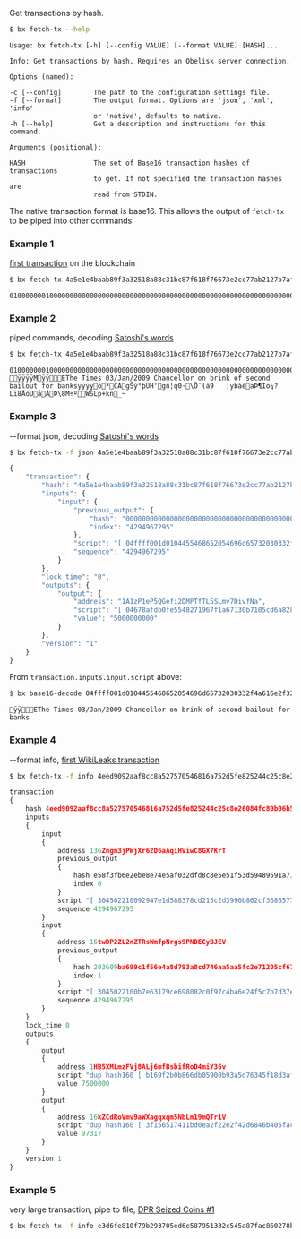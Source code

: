 Get transactions by hash.
```sh
$ bx fetch-tx --help
```
```
Usage: bx fetch-tx [-h] [--config VALUE] [--format VALUE] [HASH]...      

Info: Get transactions by hash. Requires an Obelisk server connection.   

Options (named):

-c [--config]        The path to the configuration settings file.        
-f [--format]        The output format. Options are 'json', 'xml', 'info'
                     or 'native', defaults to native.                    
-h [--help]          Get a description and instructions for this command.

Arguments (positional):

HASH                 The set of Base16 transaction hashes of transactions
                     to get. If not specified the transaction hashes are 
                     read from STDIN.
```
The native transaction format is base16. This allows the output of `fetch-tx` to be piped into other commands.
### Example 1
[first transaction](https://blockchain.info/tx/4a5e1e4baab89f3a32518a88c31bc87f618f76673e2cc77ab2127b7afdeda33b) on the blockchain
```sh
$ bx fetch-tx 4a5e1e4baab89f3a32518a88c31bc87f618f76673e2cc77ab2127b7afdeda33b
```
```
01000000010000000000000000000000000000000000000000000000000000000000000000ffffffff4d04ffff001d0104455468652054696d65732030332f4a616e2f32303039204368616e63656c6c6f72206f6e206272696e6b206f66207365636f6e64206261696c6f757420666f722062616e6b73ffffffff0100f2052a01000000434104678afdb0fe5548271967f1a67130b7105cd6a828e03909a67962e0ea1f61deb649f6bc3f4cef38c4f35504e51ec112de5c384df7ba0b8d578a4c702b6bf11d5fac00000000
```
### Example 2
piped commands, decoding [Satoshi's words](http://www.thetimes.co.uk/tto/business/industries/banking/article2160028.ece)
```sh
$ bx fetch-tx 4a5e1e4baab89f3a32518a88c31bc87f618f76673e2cc77ab2127b7afdeda33b | bx base16-decode
```
```
01000000010000000000000000000000000000000000000000000000000000000000000000ffffffff4d04ffff001d0104455468652054696d65732030332f4a616e2f32303039204368616e63656c6c6f72206f6e206272696e6b206f66207365636f6e64206261696c6f757420666f722062616e6b73ffffffff0100f2052a01000000434104678afdb0fe5548271967f1a67130b7105cd6a828e03909a67962e0ea1f61deb649f6bc3f4cef38c4f35504e51ec112de5c384df7ba0b8d578a4c702b6bf11d5fac00000000
ÿÿÿÿMÿÿEThe Times 03/Jan/2009 Chancellor on brink of second bailout for banksÿÿÿÿò*CAgŠý°þUH'gñ¦q0·\Ö¨(à9	¦ybàêaÞ¶Iö¼?Lï8ÄóUåÁÞ\8M÷ºWŠLp+kñ_¬
```
### Example 3
--format json, decoding [Satoshi's words](http://www.thetimes.co.uk/tto/business/industries/banking/article2160028.ece)
```sh
$ bx fetch-tx -f json 4a5e1e4baab89f3a32518a88c31bc87f618f76673e2cc77ab2127b7afdeda33b
```
```js
{
    "transaction": {
        "hash": "4a5e1e4baab89f3a32518a88c31bc87f618f76673e2cc77ab2127b7afdeda33b",
        "inputs": {
            "input": {
                "previous_output": {
                    "hash": "0000000000000000000000000000000000000000000000000000000000000000",
                    "index": "4294967295"
                },
                "script": "[ 04ffff001d0104455468652054696d65732030332f4a616e2f32303039204368616e63656c6c6f72206f6e206272696e6b206f66207365636f6e64206261696c6f757420666f722062616e6b73 ]",
                "sequence": "4294967295"
            }
        },
        "lock_time": "0",
        "outputs": {
            "output": {
                "address": "1A1zP1eP5QGefi2DMPTfTL5SLmv7DivfNa",
                "script": "[ 04678afdb0fe5548271967f1a67130b7105cd6a828e03909a67962e0ea1f61deb649f6bc3f4cef38c4f35504e51ec112de5c384df7ba0b8d578a4c702b6bf11d5f ] checksig",
                "value": "5000000000"
            }
        },
        "version": "1"
    }
}
```
From `transaction.inputs.input.script` above:
```sh
$ bx base16-decode 04ffff001d0104455468652054696d65732030332f4a616e2f32303039204368616e63656c6c6f72206f6e206272696e6b206f66207365636f6e64206261696c6f757420666f722062616e6b73 
```
```
ÿÿEThe Times 03/Jan/2009 Chancellor on brink of second bailout for banks
```
### Example 4
--format info, [first WikiLeaks transaction](https://blockchain.info/tx/4eed9092aaf8cc8a527570546816a752d5fe825244c25c8e26084fc80b06b588)
```sh
$ bx fetch-tx -f info 4eed9092aaf8cc8a527570546816a752d5fe825244c25c8e26084fc80b06b588
```
```js
transaction
{
    hash 4eed9092aaf8cc8a527570546816a752d5fe825244c25c8e26084fc80b06b588
    inputs
    {
        input
        {
            address 136Zngm3jPWjXr62D6aAqiHViwC8GX7KrT
            previous_output
            {
                hash e58f3fb6e2ebe8e74e5af032dfd8c8e5e51f53d59489591a71599a80bdca910d
                index 0
            }
            script "[ 304502210092947e1d588378cd215c2d3990b862cf368657741b5941c3cadf87a46b5a211d02205ef4ba2c1f35886e4272250a2abec2d1f2f21d5c581bf3eb5fc27b5be332660701 ] [ 04aefca2b53d176aa22f730a5497eb32011e15387c63a75780efeb21e981e9728033808732a321b48a8e0e2a5f9c1efb745dd41e9c92c6260daad567544b122446 ]"
            sequence 4294967295
        }
        input
        {
            address 16twDP2ZL2nZTRsWmfpNrgs9PNDECyBJEV
            previous_output
            {
                hash 203609ba699c1f56e4a8d793a8cd746aa5aa5fc2e71205cf67a94487b45bafa9
                index 1
            }
            script "[ 3045022100b7e63179ce698082c0f97c4ba6e24f5c7b7d37e5098c1b46674d03ef17a68b8d022008ebc699df19f11a11e76320719d7c139bb10ce9aa255f674a44b95f54053d9d01 ] [ 04c8f5fbadfe4534eaa3e2ec49dd797aaa43cb13d669dbd6ab769ea45a5ebcdacc6aee8e0e75fec2cb7fa088e16ead1a979f394b5af9e0d2998b6dc5bb6c41b005 ]"
            sequence 4294967295
        }
    }
    lock_time 0
    outputs
    {
        output
        {
            address 1HB5XMLmzFVj8ALj6mfBsbifRoD4miY36v
            script "dup hash160 [ b169f2b0b866db05900b93a5d76345f18d3afb24 ] equalverify checksig"
            value 7500000
        }
        output
        {
            address 16kZCdRoVmv9aWXagqxqm5NbLm19mQTr1V
            script "dup hash160 [ 3f156517411bd0ea2f22e2f42d6846b405facb27 ] equalverify checksig"
            value 97317
        }
    }
    version 1
}
```
### Example 5
very large transaction, pipe to file, [DPR Seized Coins #1](https://blockchain.info/address/1FfmbHfnpaZjKFvyi1okTjJJusN455paPH) 
```sh
$ bx fetch-tx -f info e3d6fe810f79b293705ed6e587951332c545a87fac860278b2ad4447106bb789 > dpr1.txt
```